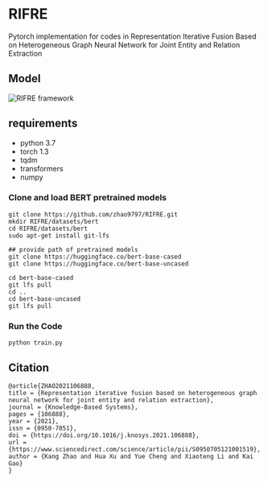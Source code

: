 # RIFRE
Pytorch implementation for codes in Representation Iterative Fusion Based on Heterogeneous Graph Neural Network for Joint Entity and Relation Extraction

## Model
![RIFRE framework](https://github.com/zhao9797/RIFRE/blob/main/model.png)

## requirements

* python 3.7
* torch  1.3
* tqdm
* transformers
* numpy

### Clone and load BERT pretrained models
```
git clone https://github.com/zhao9797/RIFRE.git
mkdir RIFRE/datasets/bert
cd RIFRE/datasets/bert
sudo apt-get install git-lfs

## provide path of pretrained models
git clone https://huggingface.co/bert-base-cased
git clone https://huggingface.co/bert-base-uncased

cd bert-base-cased
git lfs pull
cd ..
cd bert-base-uncased
git lfs pull

```

### Run the Code
```
python train.py
```

## Citation
```
@article{ZHAO2021106888,
title = {Representation iterative fusion based on heterogeneous graph neural network for joint entity and relation extraction},
journal = {Knowledge-Based Systems},
pages = {106888},
year = {2021},
issn = {0950-7051},
doi = {https://doi.org/10.1016/j.knosys.2021.106888},
url = {https://www.sciencedirect.com/science/article/pii/S0950705121001519},
author = {Kang Zhao and Hua Xu and Yue Cheng and Xiaoteng Li and Kai Gao}
}
```
